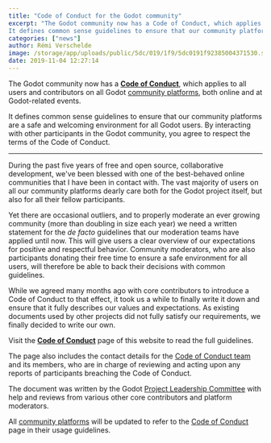 ```yaml
---
title: "Code of Conduct for the Godot community"
excerpt: "The Godot community now has a Code of Conduct, which applies to all users and contributors on all Godot community platforms, both online and at Godot-related events.
It defines common sense guidelines to ensure that our community platforms are a safe and welcoming environment for all Godot users. By interacting with other participants in the Godot community, you agree to respect the terms of the Code of Conduct."
categories: ["news"]
author: Rémi Verschelde
image: /storage/app/uploads/public/5dc/019/1f9/5dc0191f92385004371530.svg
date: 2019-11-04 12:27:14
---
```


The Godot community now has a **[Code of Conduct](/code-of-conduct)**, which applies to all users and contributors on all Godot [community platforms](/community), both online and at Godot-related events.

It defines common sense guidelines to ensure that our community platforms are a safe and welcoming environment for all Godot users. By interacting with other participants in the Godot community, you agree to respect the terms of the Code of Conduct.

---

During the past five years of free and open source, collaborative development, we've been blessed with one of the best-behaved online communities that I have been in contact with. The vast majority of users on all our community platforms dearly care both for the Godot project itself, but also for all their fellow participants.

Yet there are occasional outliers, and to properly moderate an ever growing community (more than doubling in size each year) we need a written statement for the *de facto* guidelines that our moderation teams have applied until now. This will give users a clear overview of our expectations for positive and respectful behavior. Community moderators, who are also participants donating their free time to ensure a safe environment for all users, will therefore be able to back their decisions with common guidelines.

While we agreed many months ago with core contributors to introduce a Code of Conduct to that effect, it took us a while to finally write it down and ensure that it fully describes our values and expectations. As existing documents used by other projects did not fully satisfy our requirements, we finally decided to write our own.

Visit the **[Code of Conduct](/code-of-conduct)** page of this website to read the full guidelines.

The page also includes the contact details for the [Code of Conduct team](/code-of-conduct#coc-team) and its members, who are in charge of reviewing and acting upon any reports of participants breaching the Code of Conduct. 

The document was written by the Godot [Project Leadership Committee](/contact#plc) with help and reviews from various other core contributors and platform moderators.

All [community platforms](/community) will be updated to refer to the [Code of Conduct](/code-of-conduct) page in their usage guidelines.